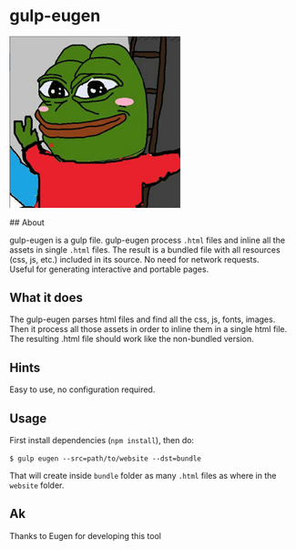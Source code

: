 # gulp-eugen

<img src="https://raw.githubusercontent.com/MorrisDa/gulp-eugen/master/img/eug.png" width="300"/>

## About

gulp-eugen is a gulp file. 
gulp-eugen process ```.html``` files and inline all the assets in single ```.html``` files. 
The result is a bundled file with all resources (css, js, etc.) included in its source. No need for network requests. <br/>
Useful for generating interactive and portable pages.

## What it does
The gulp-eugen parses html files and find all the css, js, fonts, images. Then it process all those assets in order to inline them in a single html file.
The resulting .html file should work like the non-bundled version. 

## Hints
Easy to use, no configuration required. 

## Usage
First install dependencies (```npm install```), then do:

```$ gulp eugen --src=path/to/website --dst=bundle```

That will create inside ```bundle``` folder as many  ```.html``` files as where in the ```website``` folder. 

## Ak
Thanks to Eugen for developing this tool

